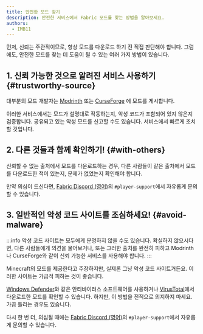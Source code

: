 ```yaml
---
title: 안전한 모드 찾기
description: 안전한 서비스에서 Fabric 모드를 찾는 방법을 알아보세요.
authors:
  - IMB11
---
```


먼저, 신뢰는 주관적이므로, 항상 모드를 다운로드 하기 전 직접 판단해야 합니다. 그럼에도, 안전한 모드를 찾는 데 도움이 될 수 있는 여러 가지 방법이 있습니다.

## 1. 신뢰 가능한 것으로 알려진 서비스 사용하기 {#trustworthy-source}

대부분의 모드 개발자는 [Modrinth](https://modrinth.com/mods?g=categories:%27fabric%27) 또는 [CurseForge](https://www.curseforge.com/minecraft/search?class=mc-mods\&gameVersionTypeId=4) 에 모드를 게시합니다.

이러한 서비스에서는 모드가 설명대로 작동하는지, 악성 코드가 포함되어 있지 않은지 검증합니다. 공유되고 있는 악성 모드를 신고할 수도 있습니다. 서비스에서 빠르게 조치할 것입니다.

## 2. 다른 것들과 함께 확인하기! {#with-others}

신뢰할 수 없는 출처에서 모드를 다운로드하는 경우, 다른 사람들이 같은 출처에서 모드를 다운로드한 적이 있는지, 문제가 없었는지 확인해야 합니다.

만약 의심이 드신다면, [Fabric Discord (영어)](https://discord.gg/v6v4pMv)의 `#player-support`에서 자유롭게 문의할 수 있습니다.

## 3. 일반적인 악성 코드 사이트를 조심하세요! {#avoid-malware}

:::info
악성 코드 사이트는 모두에게 분명하지 않을 수도 있습니다. 확실하지 않으시다면, 다른 사람들에게 의견을 물어보거나, 또는 그러한 출처를 완전히 피하고 Modrinth나 CurseForge와 같이 신뢰 가능한 서비스를 사용해야 합니다.
:::

Minecraft의 모드를 제공한다고 주장하지만, 실제론 그냥 악성 코드 사이트거든요. 이러한 사이트는 가급적 피하는 것이 좋습니다.

[Windows Defender](https://www.microsoft.com/en-us/windows/comprehensive-security)와 같은 안티바이러스 소프트웨어를 사용하거나 [VirusTotal](https://www.virustotal.com/)에서 다운로드한 모드를 확인할 수 있습니다. 하지만, 이 방법을 전적으로 의지하지 마세요. 가끔 틀리는 경우도 있습니다.

다시 한 번 더, 의심될 때에는 [Fabric Discord (영어)](https://discord.gg/v6v4pMv)의 `#player-support`에서 자유롭게 문의할 수 있습니다.

